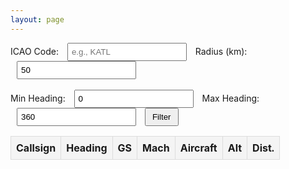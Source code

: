 ```yaml
---
layout: page
---
```



  <style>
    table { width: 100%; border-collapse: collapse; }
    th, td { border: 1px solid #ddd; padding: 8px; text-align: center; }
    th { background-color: #f4f4f4; }
    input { margin: 0 10px; padding: 5px; }
    button { padding: 5px 10px; cursor: pointer; }
  </style>


  <div>
    <label for="icaoCode">ICAO Code:</label>
    <input type="text" id="icaoCode" placeholder="e.g., KATL">
    <label for="radius">Radius (km):</label>
    <input type="number" id="radius" placeholder="50" value="50">
    <br><br>
    <label for="minHeading">Min Heading:</label>
    <input type="number" id="minHeading" placeholder="0" value="0">
    <label for="maxHeading">Max Heading:</label>
    <input type="number" id="maxHeading" placeholder="360" value="360">
    <button id="filterButton">Filter</button>
  </div>
  <table>
    <thead>
      <tr>
        <th>Callsign</th>
        <th>Heading</th>
        <th>GS</th>
        <th>Mach</th>
        <th>Aircraft</th>
        <th>Alt</th>
        <th>Dist.</th>
      </tr>
    </thead>
    <tbody id="flightTable"></tbody>
  </table>

  <script>
    const apiBaseUrl = "https://infiniteflight.com/api/live/v2"; // Replace with actual API base URL
    const apiKey = "${{ secrets.IF_API_KEY }}"; // Replace with your API key

    document.getElementById("filterButton").addEventListener("click", async () => {
      const icaoCode = document.getElementById("icaoCode").value.trim().toUpperCase();
      const radius = parseInt(document.getElementById("radius").value);
      const minHeading = parseInt(document.getElementById("minHeading").value);
      const maxHeading = parseInt(document.getElementById("maxHeading").value);

      if (!icaoCode) {
        alert("Please enter a valid ICAO code.");
        return;
      }

      try {
        const response = await fetch(`${apiBaseUrl}/flights`, {
          headers: { Authorization: `Bearer ${apiKey}` },
        });

        if (!response.ok) throw new Error("Failed to fetch flight data.");

        const flights = await response.json();
        const filteredFlights = flights.filter((flight) => {
          return (
            flight.destination === icaoCode &&
            flight.distance < radius &&
            flight.heading >= minHeading &&
            flight.heading <= maxHeading
          );
        });

        renderTable(filteredFlights);
      } catch (error) {
        console.error("Error fetching flights:", error);
        alert("Error fetching flight data. Check the console for details.");
      }
    });

    function renderTable(flights) {
      const tableBody = document.getElementById("flightTable");
      tableBody.innerHTML = "";

      flights.forEach((flight) => {
        const row = document.createElement("tr");

        row.innerHTML = `
          <td>${flight.callsign}</td>
          <td>${flight.heading}</td>
          <td>${flight.groundSpeed}</td>
          <td>${flight.mach}</td>
          <td>${flight.aircraftType}</td>
          <td>${flight.altitude}</td>
          <td>${flight.distance.toFixed(2)}</td>
        `;

        tableBody.appendChild(row);
      });
    }
  </script>
